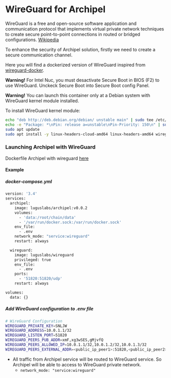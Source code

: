 # WireGuard for Archipel

WireGuard is a free and open-source software application and communication protocol that implements virtual private network techniques to create secure point-to-point connections in routed or bridged configurations. [Wikipedia](https://en.wikipedia.org/wiki/WireGuard) 

To enhance the security of Archipel solution, firstly we need to create a secure communication channel. 

Here you will find a dockerized version of WireGuard inspired from [wireguard-docker](https://github.com/cmulk/wireguard-docker).

**Warning!** For Intel Nuc, you must desactivate Secure Boot in BIOS (F2) to use WireGuard. Unckeck Secure Boot into Secure Boot config Panel.

**Warning!** You can launch this container only at a Debian system with WireGuard kernel module installed.

To install WireGuard kernel module:
```bash
echo "deb http://deb.debian.org/debian/ unstable main" | sudo tee /etc/apt/sources.list.d/unstable.list
echo -e "Package: *\nPin: release a=unstable\nPin-Priority: 150\n" | sudo tee /etc/apt/preferences.d/limit-unstable
sudo apt update
sudo apt install -y linux-headers-cloud-amd64 linux-headers-amd64 wireguard-dkms
```


### Launching Archipel with WireGuard

Dockerfile Archipel with wireguard [here]( https://github.com/luguslabs/archipel/tree/master/deployer/archipel-with-wireguard)

#### Example
##### docker-compose.yml
```bash
version: '3.4'
services:
  archipel:
    image: luguslabs/archipel:v0.0.2
    volumes:
      - 'data:/root/chain/data'
      - '/var/run/docker.sock:/var/run/docker.sock'
    env_file:
      - .env
    network_mode: "service:wireguard"
    restart: always

  wireguard:
    image: luguslabs/wireguard
    privileged: true
    env_file:
      - .env
    ports:
      - '51820:51820/udp'
    restart: always

volumes:
  data: {} 
```

##### Add WireGuard configuration to .env file
```bash
# WireGuard Configuration
WIREGUARD_PRIVATE_KEY=SNLJW
WIREGUARD_ADDRESS=10.0.1.1/32
WIREGUARD_LISTEN_PORT=51820
WIREGUARD_PEERS_PUB_ADDR=xmF,xg3wSES,gMjvfQ
WIREGUARD_PEERS_ALLOWED_IP=10.0.1.1/32,10.0.1.2/32,10.0.1.3/32
WIREGUARD_PEERS_EXTERNAL_ADDR=<public_ip_peer1>:51820,<public_ip_peer2>:51820,<public_ip_peer3>:51820
```

* All traffic from Archipel service will be routed to WireGuard service. So Archipel will be able to access to WireGuard private network.
  * ``` network_mode: "service:wireguard" ```
